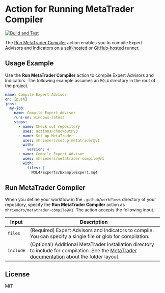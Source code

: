 # Action for Running MetaTrader Compiler

[![Build and Test](https://github.com/mhriemers/metatrader-compile/actions/workflows/test.yml/badge.svg)](https://github.com/mhriemers/metatrader-compile/actions/workflows/test.yml)

The [Run MetaTrader Compiler](#run-metatrader-compiler) action enables you to compile Expert Advisors and Indicators on a [self-hosted](https://docs.github.com/en/actions/hosting-your-own-runners/about-self-hosted-runners) or [GitHub-hosted](https://docs.github.com/en/actions/using-github-hosted-runners/about-github-hosted-runners) runner.

## Usage Example

Use the **Run MetaTrader Compiler** action to compile Expert Advisors and Indicators. The following example assumes an `MQL4` directory in the root of the project.

```yaml
name: Compile Expert Advisor
on: [push]
jobs:
  my-job:
    name: Compile Expert Advisor
    runs-on: windows-latest
    steps:
      - name: Check out repository
        uses: actions/checkout@v3
      - name: Set up MetaTrader
        uses: mhriemers/setup-metatrader@v1
        with:
          version: 4
      - name: Compile Expert Advisor
        uses: mhriemers/metatrader-compile@v1
        with:
          files: |
            MQL4/Experts/ExampleExpert.mq4
```

## Run MetaTrader Compiler

When you define your workflow in the `.github/workflows` directory of your repository, specify the **Run MetaTrader Compiler** action as `mhriemers/metatrader-compile@v1`. The action accepts the following input.

| Input     | Description                                                                                                                                                                                                               |
| --------- | ------------------------------------------------------------------------------------------------------------------------------------------------------------------------------------------------------------------------- |
| `files`   | (Required) Expert Advisors and Indicators to compile. You can specify a single file or glob for compilation.                                                                                                              |
| `include` | (Optional) Additional MetaTrader installation directory to include for compilation. See the [MetaTrader documentation](https://www.metatrader5.com/en/metaeditor/help/beginning/integration_ide) about the folder layout. |

## License

MIT
